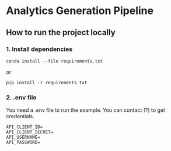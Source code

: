 # Analytics Generation Pipeline


## How to run the project locally

### 1. Install dependencies

`conda install --file requirements.txt` 

or

`pip install -r requirements.txt`

### 2. .env file
You need a .env file to run the example. You can contact (?) to get credentials.

```
API_CLIENT_ID=
API_CLIENT_SECRET=
API_USERNAME=
API_PASSWORD=
```
